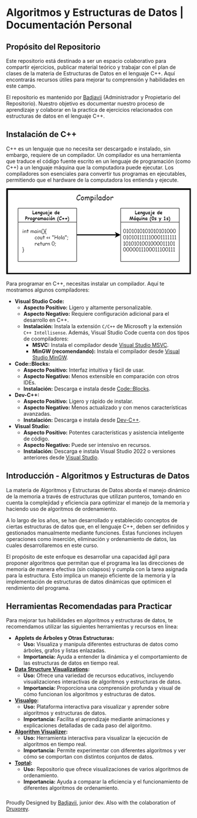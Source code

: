 # Algoritmos y Estructuras de Datos | Documentación Personal

## Propósito del Repositorio

Este repositorio está destinado a ser un espacio colaborativo para compartir ejercicios, publicar material teórico y trabajar con el plan de clases de la materia de Estructuras de Datos en el lenguaje C++. Aquí encontrarás recursos útiles para mejorar tu comprensión y habilidades en este campo.

El repositorio es mantenido por [Badjavii](https://github.com/Badjavii) (Administrador y Propietario del Repositorio). Nuestro objetivo es documentar nuestro proceso de aprendizaje y colaborar en la practica de ejercicios relacionados con estructuras de datos en el lenguaje C++.

## Instalación de C++

C++ es un lenguaje que no necesita ser descargado e instalado, sin embargo, requiere de un compilador. Un compilador es una herramienta que traduce el código fuente escrito en un lenguaje de programación (como C++) a un lenguaje máquina que la computadora puede ejecutar. Los compiladores son esenciales para convertir tus programas en ejecutables, permitiendo que el hardware de la computadora los entienda y ejecute.

![Diagrama](/resources/readme-how-a-compilator-works.png)

Para programar en C++, necesitas instalar un compilador. Aquí te mostramos algunos compiladores:

- **Visual Studio Code:**
  - **Aspecto Positivo:** Ligero y altamente personalizable.
  - **Aspecto Negativo:** Requiere configuración adicional para el desarrollo en C++.
  - **Instalación:** Instala la extensión `C/C++` de Microsoft y la extensión `C++ Intellisense`. Además, Visual Studio Code cuenta con dos tipos de coompiladores:
    - **MSVC:** Instala el compilador desde [Visual Studio MSVC](https://code.visualstudio.com/docs/cpp/config-msvc#_prerequisites).
    - **MinGW (recomendando):** Instala el compilador desde [Visual Studio MinGW](https://code.visualstudio.com/docs/cpp/config-mingw#_prerequisites).
- **Code::Blocks:**
  - **Aspecto Positivo:** Interfaz intuitiva y fácil de usar.
  - **Aspecto Negativo:** Menos extensible en comparación con otros IDEs.
  - **Instalación:** Descarga e instala desde [Code::Blocks](http://www.codeblocks.org/downloads).
- **Dev-C++:**
  - **Aspecto Positivo:** Ligero y rápido de instalar.
  - **Aspecto Negativo:** Menos actualizado y con menos características avanzadas.
  - **Instalación:** Descarga e instala desde [Dev-C++](https://sourceforge.net/projects/orwelldevcpp/).
- **Visual Studio:**
  - **Aspecto Positivo:** Potentes características y asistencia inteligente de código.
  - **Aspecto Negativo:** Puede ser intensivo en recursos.
  - **Instalación:** Descarga e instala Visual Studio 2022 o versiones anteriores desde [Visual Studio](https://visualstudio.microsoft.com/).

## Introducción - Algoritmos y Estructuras de Datos

La materia de Algoritmos y Estructuras de Datos aborda el manejo dinámico de la memoria a través de estructuras que utilizan punteros, tomando en cuenta la complejidad y eficiencia para optimizar el manejo de la memoria y haciendo uso de algoritmos de ordenamiento.

A lo largo de los años, se han desarrollado y establecido conceptos de ciertas estructuras de datos que, en el lenguaje C++, deben ser definidos y gestionados manualmente mediante funciones. Estas funciones incluyen operaciones como inserción, eliminación y ordenamiento de datos, las cuales desarrollaremos en este curso.

El propósito de este enfoque es desarrollar una capacidad ágil para proponer algoritmos que permitan que el programa lea las direcciones de memoria de manera efectiva (sin colapsos) y cumpla con la tarea asignada para la estructura. Esto implica un manejo eficiente de la memoria y la implementación de estructuras de datos dinámicas que optimicen el rendimiento del programa.

## Herramientas Recomendadas para Practicar

Para mejorar tus habilidades en algoritmos y estructuras de datos, te recomendamos utilizar las siguientes herramientas y recursos en línea:

- **Applets de Árboles y Otras Estructuras:**
  - **Uso:** Visualiza y manipula diferentes estructuras de datos como árboles, grafos y listas enlazadas.
  - **Importancia:** Ayuda a entender la dinámica y el comportamiento de las estructuras de datos en tiempo real.
- **[Data Structure Visualizations](https://www.cs.usfca.edu/~galles/visualization/Algorithms.html):**
  - **Uso:** Ofrece una variedad de recursos educativos, incluyendo visualizaciones interactivas de algoritmos y estructuras de datos.
  - **Importancia:** Proporciona una comprensión profunda y visual de cómo funcionan los algoritmos y estructuras de datos.
- **[Visualgo](https://visualgo.net):**
  - **Uso:** Plataforma interactiva para visualizar y aprender sobre algoritmos y estructuras de datos.
  - **Importancia:** Facilita el aprendizaje mediante animaciones y explicaciones detalladas de cada paso del algoritmo.
- **[Algorithm Visualizer](https://algorithm-visualizer.org):**
  - **Uso:** Herramienta interactiva para visualizar la ejecución de algoritmos en tiempo real.
  - **Importancia:** Permite experimentar con diferentes algoritmos y ver cómo se comportan con distintos conjuntos de datos.
- **[Toptal](https://www.toptal.com/developers/sorting-algorithms):**
  - **Uso:** Repositorio que ofrece visualizaciones de varios algoritmos de ordenamiento.
  - **Importancia:** Ayuda a comparar la eficiencia y el funcionamiento de diferentes algoritmos de ordenamiento.


###

Proudly Designed by [Badjavii](https://github.com/Badjavii), junior dev. 
Also with the colaboration of [Druxorey](https://github.com/druxorey).